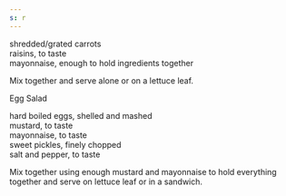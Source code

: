 ```yaml
---
s: r
---
```


shredded/grated carrots  
raisins, to taste  
mayonnaise, enough to hold ingredients together 

Mix together and serve alone or on a lettuce leaf. 


Egg Salad

hard boiled eggs, shelled and mashed  
mustard, to taste  
mayonnaise, to taste  
sweet pickles, finely chopped  
salt and pepper, to taste  

Mix together using enough mustard and mayonnaise to hold everything together and serve on 
lettuce leaf or in a sandwich.
